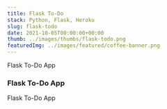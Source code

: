 ```yaml
---
title: Flask To-Do
stack: Python, Flask, Heroku
slug: flask-todo
date: 2021-10-05T00:00:00+00:00
thumb: ../images/thumbs/flask-todo.png
featuredImg: ../images/featured/coffee-banner.png
---
```


Flask To-Do App

### Flask To-Do App

Flask To-Do App
